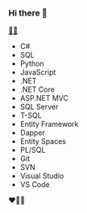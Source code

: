 ### Hi there 👋

<!--
**psjobin/psjobin** is a ✨ _special_ ✨ repository because its `README.md` (this file) appears on your GitHub profile.

Here are some ideas to get you started:

- 🔭 I’m currently working on ...
- 🌱 I’m currently learning ...
- 👯 I’m looking to collaborate on ...
- 🤔 I’m looking for help with ...
- 💬 Ask me about ...
- 📫 How to reach me: ...
- 😄 Pronouns: ...
- ⚡ Fun fact: ...
-->
<a href="https://psjobin.github.io/index.html">🙋‍♂️</a>
<ul>
    <li>C#</li>
    <li>SQL</li>
    <li>Python</li>
    <li>JavaScript</li>
    <li>.NET</li>
    <li>.NET Core</li>
    <li>ASP.NET MVC</li>
    <li>SQL Server</li>
    <li>T-SQL</li>
    <li>Entity Framework</li>
    <li>Dapper</li>
    <li>Entity Spaces</li>
    <li>PL/SQL</li>
    <li>Git</li>
    <li>SVN</li>
    <li>Visual Studio</li>
    <li>VS Code</li>
</ul>
❤️👨‍💻